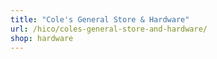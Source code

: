 ```yaml
---
title: "Cole's General Store & Hardware"
url: /hico/coles-general-store-and-hardware/
shop: hardware
---
```

